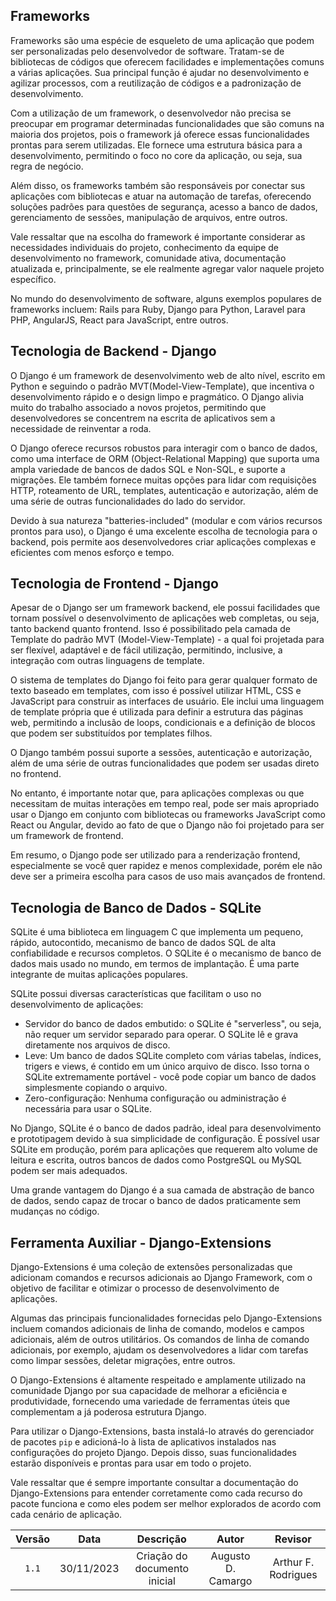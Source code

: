 ## **Frameworks**

Frameworks são uma espécie de esqueleto de uma aplicação que podem ser personalizadas pelo desenvolvedor de software. Tratam-se de bibliotecas de códigos que oferecem facilidades e implementações comuns a várias aplicações. Sua principal função é ajudar no desenvolvimento e agilizar processos, com a reutilização de códigos e a padronização de desenvolvimento.

Com a utilização de um framework, o desenvolvedor não precisa se preocupar em programar determinadas funcionalidades que são comuns na maioria dos projetos, pois o framework já oferece essas funcionalidades prontas para serem utilizadas. Ele fornece uma estrutura básica para a desenvolvimento, permitindo o foco no core da aplicação, ou seja, sua regra de negócio.

Além disso, os frameworks também são responsáveis por conectar sus aplicações com bibliotecas e atuar na automação de tarefas, oferecendo soluções padrões para questões de segurança, acesso a banco de dados, gerenciamento de sessões, manipulação de arquivos, entre outros.

Vale ressaltar que na escolha do framework é importante considerar as necessidades individuais do projeto, conhecimento da equipe de desenvolvimento no framework, comunidade ativa, documentação atualizada e, principalmente, se ele realmente agregar valor naquele projeto específico.

No mundo do desenvolvimento de software, alguns exemplos populares de frameworks incluem: Rails para Ruby, Django para Python, Laravel para PHP, AngularJS, React para JavaScript, entre outros.

## **Tecnologia de Backend - Django**

O Django é um framework de desenvolvimento web de alto nível, escrito em Python e seguindo o padrão MVT(Model-View-Template), que incentiva o desenvolvimento rápido e o design limpo e pragmático. O Django alivia muito do trabalho associado a novos projetos, permitindo que desenvolvedores se concentrem na escrita de aplicativos sem a necessidade de reinventar a roda.

O Django oferece recursos robustos para interagir com o banco de dados, como uma interface de ORM (Object-Relational Mapping) que suporta uma ampla variedade de bancos de dados SQL e Non-SQL, e suporte a migrações. Ele também fornece muitas opções para lidar com requisições HTTP, roteamento de URL, templates, autenticação e autorização, além de uma série de outras funcionalidades do lado do servidor.

Devido à sua natureza "batteries-included" (modular e com vários recursos prontos para uso), o Django é uma excelente escolha de tecnologia para o backend, pois permite aos desenvolvedores criar aplicações complexas e eficientes com menos esforço e tempo.

## **Tecnologia de Frontend - Django**

Apesar de o Django ser um framework backend, ele possui facilidades que tornam possível o desenvolvimento de aplicações web completas, ou seja, tanto backend quanto frontend. Isso é possibilitado pela camada de Template do padrão MVT (Model-View-Template) - a qual foi projetada para ser flexível, adaptável e de fácil utilização, permitindo, inclusive, a integração com outras linguagens de template.

O sistema de templates do Django foi feito para gerar qualquer formato de texto baseado em templates, com isso é possível utilizar HTML, CSS e JavaScript para construir as interfaces de usuário. Ele inclui uma linguagem de template própria que é utilizada para definir a estrutura das páginas web, permitindo a inclusão de loops, condicionais e a definição de blocos que podem ser substituídos por templates filhos.

O Django também possui suporte a sessões, autenticação e autorização, além de uma série de outras funcionalidades que podem ser usadas direto no frontend.

No entanto, é importante notar que, para aplicações complexas ou que necessitam de muitas interações em tempo real, pode ser mais apropriado usar o Django em conjunto com bibliotecas ou frameworks JavaScript como React ou Angular, devido ao fato de que o Django não foi projetado para ser um framework de frontend.

Em resumo, o Django pode ser utilizado para a renderização frontend, especialmente se você quer rapidez e menos complexidade, porém ele não deve ser a primeira escolha para casos de uso mais avançados de frontend.

## **Tecnologia de Banco de Dados - SQLite**

SQLite é uma biblioteca em linguagem C que implementa um pequeno, rápido, autocontido, mecanismo de banco de dados SQL de alta confiabilidade e recursos completos. O SQLite é o mecanismo de banco de dados mais usado no mundo, em termos de implantação. É uma parte integrante de muitas aplicações populares.

SQLite possui diversas características que facilitam o uso no desenvolvimento de aplicações:
- Servidor do banco de dados embutido: o SQLite é "serverless", ou seja, não requer um servidor separado para operar. O SQLite lê e grava diretamente nos arquivos de disco.
- Leve: Um banco de dados SQLite completo com várias tabelas, índices, trigers e views, é contido em um único arquivo de disco. Isso torna o SQLite extremamente portável - você pode copiar um banco de dados simplesmente copiando o arquivo.
- Zero-configuração: Nenhuma configuração ou administração é necessária para usar o SQLite.
    
No Django, SQLite é o banco de dados padrão, ideal para desenvolvimento e prototipagem devido à sua simplicidade de configuração. É possível usar SQLite em produção, porém para aplicações que requerem alto volume de leitura e escrita, outros bancos de dados como PostgreSQL ou MySQL podem ser mais adequados.

Uma grande vantagem do Django é a sua camada de abstração de banco de dados, sendo capaz de trocar o banco de dados praticamente sem mudanças no código.

## **Ferramenta Auxiliar - Django-Extensions**

Django-Extensions é uma coleção de extensões personalizadas que adicionam comandos e recursos adicionais ao Django Framework, com o objetivo de facilitar e otimizar o processo de desenvolvimento de aplicações.

Algumas das principais funcionalidades fornecidas pelo Django-Extensions incluem comandos adicionais de linha de comando, modelos e campos adicionais, além de outros utilitários. Os comandos de linha de comando adicionais, por exemplo, ajudam os desenvolvedores a lidar com tarefas como limpar sessões, deletar migrações, entre outros.

O Django-Extensions é altamente respeitado e amplamente utilizado na comunidade Django por sua capacidade de melhorar a eficiência e produtividade, fornecendo uma variedade de ferramentas úteis que complementam a já poderosa estrutura Django.

Para utilizar o Django-Extensions, basta instalá-lo através do gerenciador de pacotes `pip` e adicioná-lo à lista de aplicativos instalados nas configurações do projeto Django. Depois disso, suas funcionalidades estarão disponíveis e prontas para usar em todo o projeto. 

Vale ressaltar que é sempre importante consultar a documentação do Django-Extensions para entender corretamente como cada recurso do pacote funciona e como eles podem ser melhor explorados de acordo com cada cenário de aplicação.

| Versão |    Data    |                Descrição                 |     Autor     |    Revisor    |
| :----: | :--------: | :--------------------------------------: | :-----------: | :-----------: |
| `1.1`  | 30/11/2023 |Criação do documento inicial|  Augusto D. Camargo  |    Arthur F. Rodrigues   |
